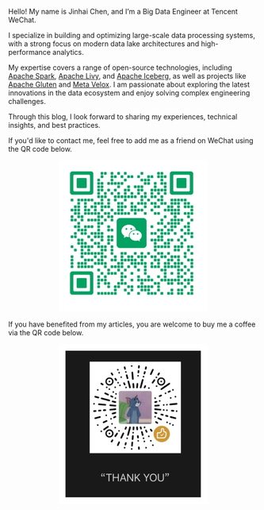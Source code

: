 Hello! My name is Jinhai Chen, and I’m a Big Data Engineer at Tencent WeChat. 

I specialize in building and optimizing large-scale data processing systems, with a strong focus on modern data lake architectures and high-performance analytics.

My expertise covers a range of open-source technologies, including [Apache Spark](https://spark.apache.org/), [Apache Livy](https://livy.apache.org/), and [Apache Iceberg](https://iceberg.apache.org/), as well as projects like [Apache Gluten](https://gluten.apache.org/) and [Meta Velox](https://velox-lib.io/).
I am passionate about exploring the latest innovations in the data ecosystem and enjoy solving complex engineering challenges. 

Through this blog, I look forward to sharing my experiences, technical insights, and best practices.

If you'd like to contact me, feel free to add me as a friend on WeChat using the QR code below.

<div style="text-align: center;">
  <img src="/assets/images/wx-code.png" width="300" alt="wx code">
</div>

If you have benefited from my articles, you are welcome to buy me a coffee via the QR code below.

<div style="text-align: center;">
  <img src="/assets/images/payment-code.png" width="300" alt="payment code">
</div>
